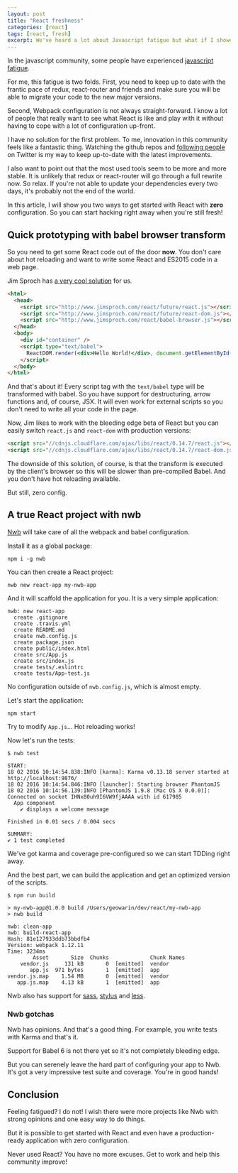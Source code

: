 ```yaml
---
layout: post
title: "React freshness"
categories: [react]
tags: [react, fresh]
excerpt: We've heard a lot about Javascript fatigue but what if I showed you two simple ways to get started with React without a single line of configuration? Refresh!
---
```


In the javascript community, some people have experienced [javascript fatigue](https://medium.com/@ericclemmons/javascript-fatigue-48d4011b6fc4#.4ex2kn77n).

For me, this fatigue is two folds.
First, you need to keep up to date with the frantic pace
of redux, react-router and friends and make sure you will be able to migrate your
code to the new major versions.

Second, Webpack configuration is not always straight-forward.
I know a lot of people that really want to see what React is like and play with
it without having to cope with a lot of configuration up-front.

I have no solution for the first problem. To me, innovation in this community feels
like a fantastic thing. Watching the github repos and [following people](https://medium.com/@dan_abramov/my-react-list-862227952a8c#.l1p0093pk) on Twitter
is my way to keep up-to-date with the latest improvements.

I also want to point out that the most used tools seem to be more and more stable.
It is unlikely that redux or react-router will go through a full rewrite now. So
relax. If you're not able to update your dependencies every two days, it's
probably not the end of the world.

In this article, I will show you two ways to get started with React with **zero**
configuration. So you can start hacking right away when you're still fresh!

## Quick prototyping with babel browser transform

So you need to get some React code out of the door **now**.
You don't care about hot reloading and want to write some React and ES2015 code
in a web page.

Jim Sproch has [a very cool solution](http://www.jimsproch.com/react/) for us.

```html
<html>
  <head>
    <script src="http://www.jimsproch.com/react/future/react.js"></script>
    <script src="http://www.jimsproch.com/react/future/react-dom.js"></script>
    <script src="http://www.jimsproch.com/react/babel-browser.js"></script>
  </head>
  <body>
    <div id="container" />
    <script type="text/babel">
      ReactDOM.render(<div>Hello World!</div>, document.getElementById('container'));
    </script>
  </body>
</html>
```

And that's about it!
Every script tag with the `text/babel` type will be transformed with babel.
So you have support for destructuring, arrow functions and, of course, JSX.
It will even work for external scripts so you don't need to write all your
code in the page.

Now, Jim likes to work with the bleeding edge beta of React but you can easily
switch `react.js` and `react-dom` with production versions:

```html
<script src="//cdnjs.cloudflare.com/ajax/libs/react/0.14.7/react.js"></script>
<script src="//cdnjs.cloudflare.com/ajax/libs/react/0.14.7/react-dom.js"></script>
```

The downside of this solution, of course, is that the transform is executed by the
client's browser so this will be slower than pre-compiled Babel.
And you don't have hot reloading available.

But still, zero config.

## A true React project with nwb

[Nwb](https://github.com/insin/nwb) will take care of all the webpack and babel configuration.

Install it as a global package:

```
npm i -g nwb
```

You can then create a React project:

```
nwb new react-app my-nwb-app
```

And it will scaffold the application for you.
It is a very simple application:

```
nwb: new react-app
  create .gitignore
  create .travis.yml
  create README.md
  create nwb.config.js
  create package.json
  create public/index.html
  create src/App.js
  create src/index.js
  create tests/.eslintrc
  create tests/App-test.js
```

No configuration outside of `nwb.config.js`, which is almost empty.

Let's start the application:

```
npm start
```

Try to modify `App.js`... Hot reloading works!

Now let's run the tests:

```
$ nwb test

START:
18 02 2016 10:14:54.838:INFO [karma]: Karma v0.13.18 server started at http://localhost:9876/
18 02 2016 10:14:54.846:INFO [launcher]: Starting browser PhantomJS
18 02 2016 10:14:56.139:INFO [PhantomJS 1.9.8 (Mac OS X 0.0.0)]: Connected on socket IHNx80uh9I6VW9fjAAAA with id 617985
  App component
    ✔ displays a welcome message

Finished in 0.01 secs / 0.004 secs

SUMMARY:
✔ 1 test completed
```

We've got karma and coverage pre-configured so we can start TDDing right away.

And the best part, we can build the application and get an optimized version
of the scripts.

```
$ npm run build

> my-nwb-app@1.0.0 build /Users/geowarin/dev/react/my-nwb-app
> nwb build

nwb: clean-app
nwb: build-react-app
Hash: 81e127933ddb73bbdfb4
Version: webpack 1.12.11
Time: 3234ms
        Asset       Size  Chunks             Chunk Names
    vendor.js     131 kB       0  [emitted]  vendor
       app.js  971 bytes       1  [emitted]  app
vendor.js.map    1.54 MB       0  [emitted]  vendor
   app.js.map    4.13 kB       1  [emitted]  app
```

Nwb also has support for [sass](https://github.com/insin/nwb-sass), [stylus](https://github.com/insin/nwb-stylus) and [less](https://github.com/insin/nwb-less).

### Nwb gotchas

Nwb has opinions. And that's a good thing.
For example, you write tests with Karma and that's it.

Support for Babel 6 is not there yet so it's not completely bleeding edge.

But you can serenely leave the hard part of configuring your app to Nwb.
It's got a very impressive test suite and coverage. You're in good hands!

## Conclusion

Feeling fatigued? I do not!
I wish there were more projects like Nwb with strong opinions and one easy
way to do things.

But it is possible to get started with React and even have a production-ready
application with zero configuration.

Never used React? You have no more excuses. Get to work and help this community
improve!
